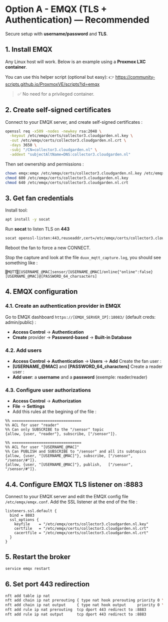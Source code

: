 # Option A - EMQX (TLS + Authentication) — Recommended

Secure setup with **username/password** and **TLS**.  

## 1. Install EMQX

Any Linux host will work. Below is an example using a **Proxmox LXC container**.

You can use this helper script (optional but easy):
👉 https://community-scripts.github.io/ProxmoxVE/scripts?id=emqx

> ✅ No need for a privileged container.

## 2. Create self-signed certificates

Connect to your EMQX server, and create self-signed certificates :

```bash
openssl req -x509 -nodes -newkey rsa:2048 \
  -keyout /etc/emqx/certs/collector3.cloudgarden.nl.key \
  -out /etc/emqx/certs/collector3.cloudgarden.nl.crt \
  -days 3650 \
  -subj "/CN=collector3.cloudgarden.nl" \
  -addext "subjectAltName=DNS:collector3.cloudgarden.nl"
```

Then set ownership and permissions :

```bash
chown emqx:emqx /etc/emqx/certs/collector3.cloudgarden.nl.key /etc/emqx/certs/collector3.cloudgarden.nl.crt
chmod 600 /etc/emqx/certs/collector3.cloudgarden.nl.key
chmod 640 /etc/emqx/certs/collector3.cloudgarden.nl.crt
```

## 3. Get fan credentials

Install tool:
```bash
apt install -y socat
```

Run **socat** to listen TLS on **443** 
```bash
socat openssl-listen:443,reuseaddr,cert=/etc/emqx/certs/collector3.cloudgarden.nl.crt,key=/etc/emqx/certs/collector3.cloudgarden.nl.key,verify=0,openssl-min-proto-version=TLS1.2 STDIO > duux_mqtt_capture.log
```

Reboot the fan to force a new CONNECT.  

Stop the capture and look at the file `duux_mqtt_capture.log`, you should see something like :
```
▒MQTT▒[USERNAME_@MAC]sensor/[USERNAME_@MAC]/online{"online":false}[USERNAME_@MAC]@[PASSWORD_64_charsacters]
```

## 4. EMQX configuration
### 4.1. Create an authentication provider in EMQX

Go to EMQX dashboard `https://[EMQX_SERVER_IP]:18083/` (default creds: admin/public) :
- **Access Control** → **Authentication**  
- **Create** provider → **Password-based** → **Built-in Database**  

### 4.2. Add users
- **Access Control → Authentication** → **Users** → **Add**
Create the fan user :
- **[USERNAME_@MAC]** and **[PASSWORD_64_characters]**
Create a reader user :
- **Add user**: a **username** and a **password** (exemple: reader/reader)

### 4.3. Configure user authorizations
- **Access Control** → **Authorization**  
- **File** → **Settings**
- Add this rules at the begining of the file :
```
%% ===============================
%% ACL for user "reader"
%% Can only SUBSCRIBE to the "/sensor" topic
{allow, {user, "reader"}, subscribe, ["/sensor"]}.

%% ===============================
%% ACL for user "[USERNAME_@MAC]"
%% Can PUBLISH and SUBSCRIBE to "/sensor" and all its subtopics
{allow, {user, "[USERNAME_@MAC]"}, subscribe, ["/sensor", "/sensor/#"]}.
{allow, {user, "[USERNAME_@MAC]"}, publish,   ["/sensor", "/sensor/#"]}.
```

## 4.4. Configure EMQX TLS listener on :8883
Connect to your EMQX server and edit the EMQX config file `/etc/emqx/emqx.conf`. Add the SSL listener at the end of the file :
```
listeners.ssl.default {
  bind = 8883
  ssl_options {
    keyfile    = "/etc/emqx/certs/collector3.cloudgarden.nl.key"
    certfile   = "/etc/emqx/certs/collector3.cloudgarden.nl.crt"
    cacertfile = "/etc/emqx/certs/collector3.cloudgarden.nl.crt"
  }
}
```


## 5. Restart the broker

```bash
service emqx restart
```

## 6. Set port 443 redirection

```bash
nft add table ip nat
nft add chain ip nat prerouting { type nat hook prerouting priority 0 \; }
nft add chain ip nat output     { type nat hook output     priority 0 \; }
nft add rule ip nat prerouting  tcp dport 443 redirect to :8883
nft add rule ip nat output      tcp dport 443 redirect to :8883
```
